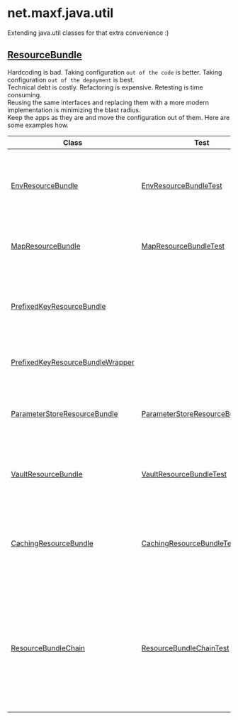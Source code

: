 # net.maxf.java.util

Extending java.util classes for that extra convenience :)  

## [ResourceBundle](https://docs.oracle.com/en/java/javase/20/docs/api/java.base/java/util/ResourceBundle.html)
Hardcoding is bad. Taking configuration `out of the code` is better. Taking configuration `out of the depoyment` is best.  
Technical debt is costly. Refactoring is expensive. Retesting is time consuming.  
Reusing the same interfaces and replacing them with a more modern implementation is minimizing the blast radius.  
Keep the apps as they are and move the configuration out of them. Here are some examples how.  

Class | Test | Description 
--- | --- | ---
[EnvResourceBundle](src/main/java/net/maxf/java/util/EnvResourceBundle.java) | [EnvResourceBundleTest](src/test/java/net/maxf/java/util/EnvResourceBundleTest.java) | Retrieves resources from the environment variables. Useful for runtimes that automatically provide configuration.
[MapResourceBundle](src/main/java/net/maxf/java/util/MapResourceBundle.java) | [MapResourceBundleTest](src/test/java/net/maxf/java/util/MapResourceBundleTest.java) | General purpose Map wrapper. Useful with any data provider that returns a map.
[PrefixedKeyResourceBundle](src/main/java/net/maxf/java/util/PrefixedKeyResourceBundle.java) | | Base class. Adds a key prefix. Useful when working with large resource bundles, but only need a subset of keys.
[PrefixedKeyResourceBundleWrapper](src/main/java/net/maxf/java/util/PrefixedKeyResourceBundleWrapper.java) | | Adds prefix functionality by wrapping existing ResourceBundles.
[ParameterStoreResourceBundle](src/main/java/net/maxf/java/util/aws/ssm/ParameterStoreResourceBundle.java) | [ParameterStoreResourceBundleTest](src/test/java/net/maxf/java/util/aws/ssm/ParameterStoreResourceBundleTest.java) | Retrieves resources from AWS SSM Parameter Store. Useful to keep configuration in the cloud. 
[VaultResourceBundle](src/main/java/net/maxf/java/util/hashicorp/vault/VaultResourceBundle.java) | [VaultResourceBundleTest](src/test/java/net/maxf/java/util/hashicorp/vault/VaultResourceBundleTest.java) | Retrieves resources from HashiCorp Vault. Useful to keep secrets in the cloud. 
[CachingResourceBundle](src/main/java/net/maxf/java/util/CachingResourceBundle.java) | [CachingResourceBundleTest](src/test/java/net/maxf/java/util/CachingResourceBundleTest.java) | Caches values for ttl in milliseconds. Useful to avoid the expensive IO, and reuse last known values when backing bundle is not accessible.
[ResourceBundleChain](src/main/java/net/maxf/java/util/ResourceBundleChain.java) | [ResourceBundleChainTest](src/test/java/net/maxf/java/util/ResourceBundleChainTest.java) | Searches for configuration in a chain of bundles. Useful for overriding. Typical chain usually goes from most flexible to least flexible. e.g.: Cache -> Parameter Store -> Secrets Store -> Environment -> File. 


